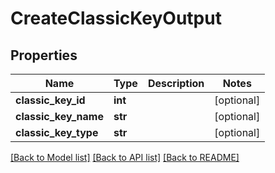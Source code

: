 # CreateClassicKeyOutput

## Properties
Name | Type | Description | Notes
------------ | ------------- | ------------- | -------------
**classic_key_id** | **int** |  | [optional] 
**classic_key_name** | **str** |  | [optional] 
**classic_key_type** | **str** |  | [optional] 

[[Back to Model list]](../README.md#documentation-for-models) [[Back to API list]](../README.md#documentation-for-api-endpoints) [[Back to README]](../README.md)


